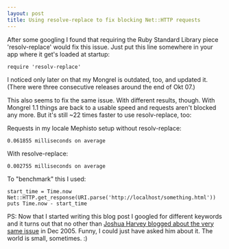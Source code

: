 ```yaml
--- 
layout: post
title: Using resolve-replace to fix blocking Net::HTTP requests
---
```

After some googling I found that requiring the Ruby Standard Library piece 'resolv-replace' would fix this issue. Just put this line somewhere in your app where it get's loaded at startup:

<pre><code>require 'resolv-replace'</code></pre>

I noticed only later on that my Mongrel is outdated, too, and updated it. (There were three consecutive releases around the end of Okt 07.)

This also seems to fix the same issue. With different results, though. With Mongrel 1.1 things are back to a usable speed and requests aren't blocked any more. But it's still ~22 times faster to use resolv-replace, too:

Requests in my locale Mephisto setup without resolv-replace:

<pre><code>0.061855 milliseconds on average</code></pre>

With resolve-replace: 

<pre><code>0.002755 milliseconds on average</code></pre>

To "benchmark" this I used:

<pre><code>start_time = Time.now
Net::HTTP.get_response(URI.parse('http://localhost/something.html'))
puts Time.now - start_time</code></pre>

PS: Now that I started writing this blog post I googled for different keywords and it turns out that no other than <a href="http://shnoo.gr/articles/2005/12/13/resolv-replace" title="Shnoo.gr &raquo; resolv-replace">Joshua Harvey blogged about the very same issue</a> in Dec 2005. Funny, I could just have asked him about it. The world is small, sometimes. :)





